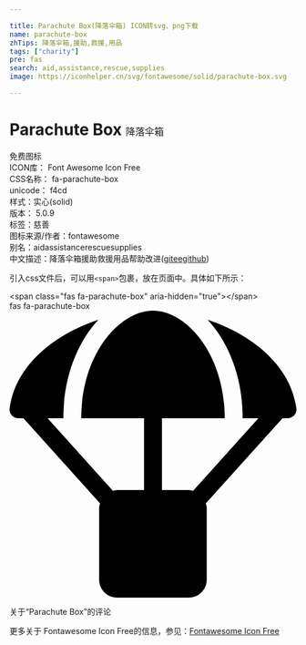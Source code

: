 ```yaml
---

title: Parachute Box(降落伞箱) ICON转svg、png下载
name: parachute-box
zhTips: 降落伞箱,援助,救援,用品
tags: ["charity"]
pre: fas
search: aid,assistance,rescue,supplies
image: https://iconhelper.cn/svg/fontawesome/solid/parachute-box.svg

---
```


# Parachute Box  <small style="font-size: 60%;font-weight: 100">降落伞箱</small>


<div class="detail-page">
<p>
<span><span class="badge-success badge">免费图标</span> </span>
<br/>
<span>
ICON库：
<span class="badge-secondary badge">Font Awesome Icon Free</span> 
</span>
<br/>
<span>
CSS名称：
<span class="badge-secondary badge">fa-parachute-box</span> 
</span>
<br/>
<span>
unicode：
<span class="badge-secondary badge">f4cd</span> 
<copy-btn content='f4cd' btn-title=""></copy-btn>
<copy-btn :content='String.fromCodePoint(parseInt("f4cd", 16))' btn-title="复制U"></copy-btn>
</span><br/><span>样式：<span class="badge-light badge">实心(solid)</span></span>
<br/>
<span>
版本：
<span class="badge-secondary badge">5.0.9</span> 
</span><br/><span>标签：<span class="badge-light badge"><router-link to="/tags/charity.html">慈善</router-link></span></span>
<br/>
<span>图标来源/作者：<span class="badge-light badge">fontawesome</span></span> 
<br/>
<span>别名：<span class="badge-light badge">aid</span><span class="badge-light badge">assistance</span><span class="badge-light badge">rescue</span><span class="badge-light badge">supplies</span></span><br/><span class="zh-detail">中文描述：<span class="badge-primary badge">降落伞箱</span><span class="badge-primary badge">援助</span><span class="badge-primary badge">救援</span><span class="badge-primary badge">用品</span><span class="help-link"><span>帮助改进</span>(<a href="https://gitee.com/liuwave/icon-helper/edit/master/json/fontawesome/solid/parachute-box.json" target="_blank" rel="noopener noreferrer">gitee</a><a href="https://github.com/liuwave/icon-helper/edit/master/json/fontawesome/solid/parachute-box.json" target="_blank" rel="noopener noreferrer">github</a></span>)</span><br/>
</p>
</div>
<div class="alert alert-dark">
  <i class="fas fa-parachute-box fa-xs"></i>
  <i class="fas fa-parachute-box fa-sm"></i>
  <i class="fas fa-parachute-box fa-lg"></i>
  <i class="fas fa-parachute-box fa-2x"></i>
  <i class="fas fa-parachute-box fa-3x"></i>
  <i class="fas fa-parachute-box fa-5x"></i>
  <i class="fas fa-parachute-box fa-7x"></i>
</div>
<div>
  <p>引入css文件后，可以用<code>&lt;span&gt;</code>包裹，放在页面中。具体如下所示：    
  </p>
  <div class="alert alert-primary" style="font-size: 14px">
    &lt;span class="fas fa-parachute-box" aria-hidden="true"&gt;&lt;/span&gt;
    <copy-btn content='<span class="fas fa-parachute-box" aria-hidden="true"></span>'></copy-btn>
  </div>
  <div class="alert alert-secondary">
    <i class="fas fa-parachute-box"
    style="font-size: 24px"
    aria-hidden="true"></i> fas fa-parachute-box
    <copy-btn content="fas fa-parachute-box" btn-title="复制图标名称"></copy-btn>
  </div>
</div>
<div id="svg" class="svg-wrap">
<svg xmlns="http://www.w3.org/2000/svg" viewBox="0 0 512 512"><path d="M511.9 175c-9.1-75.6-78.4-132.4-158.3-158.7C390 55.7 416 116.9 416 192h28.1L327.5 321.5c-2.5-.6-4.8-1.5-7.5-1.5h-48V192h112C384 76.8 315.1 0 256 0S128 76.8 128 192h112v128h-48c-2.7 0-5 .9-7.5 1.5L67.9 192H96c0-75.1 26-136.3 62.4-175.7C78.5 42.7 9.2 99.5.1 175c-1.1 9.1 6.8 17 16 17h8.7l136.7 151.9c-.7 2.6-1.6 5.2-1.6 8.1v128c0 17.7 14.3 32 32 32h128c17.7 0 32-14.3 32-32V352c0-2.9-.9-5.4-1.6-8.1L487.1 192h8.7c9.3 0 17.2-7.8 16.1-17z"/></svg>
</div>
<detail full-name='fa-parachute-box'></detail>

<Vssue title="关于“Parachute Box”的评论" >关于“Parachute Box”的评论</Vssue>
    
<div><p>更多关于  Fontawesome Icon Free的信息，参见：<a target="_blank" href="https://iconhelper.cn/fontawesome.html">Fontawesome Icon Free</a>
</p></div>
